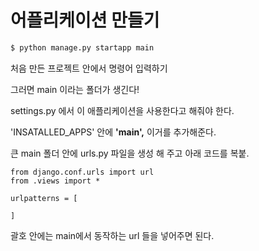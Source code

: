 # 어플리케이션 만들기

~~~cmd
$ python manage.py startapp main
~~~

처음 만든 프로젝트 안에서 명령어 입력하기

그러면 main 이라는 폴더가 생긴다!

settings.py 에서 이 애플리케이션을 사용한다고 해줘야 한다.

'INSATALLED_APPS' 안에 **'main',** 이거를 추가해준다.



큰 main 폴더 안에 urls.py 파일을 생성 해 주고 아래 코드를 복붙.

~~~pyt
from django.conf.urls import url
from .views import *

urlpatterns = [

]
~~~

괄호 안에는 main에서 동작하는 url 들을 넣어주면 된다.
